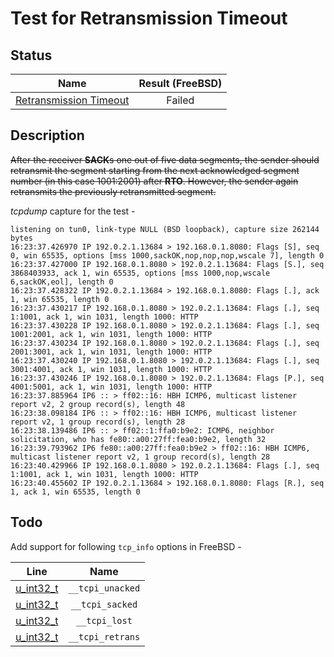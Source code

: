# Test for Retransmission Timeout

## Status
|                       Name                        |  Result (FreeBSD)  |
|:-------------------------------------------------:|:------------------:|
[Retransmission Timeout](retransmission_timeout.pkt)|  Failed

## Description
~~After the receiver **SACK**s one out of five data segments, the sender should retransmit the segment starting from the next acknowledged segment number (in this case 1001:2001) after **RTO**. However, the sender again retransmits the previously retransmitted segment.<br>~~

_tcpdump_ capture for the test -
```
listening on tun0, link-type NULL (BSD loopback), capture size 262144 bytes
16:23:37.426970 IP 192.0.2.1.13684 > 192.168.0.1.8080: Flags [S], seq 0, win 65535, options [mss 1000,sackOK,nop,nop,nop,wscale 7], length 0
16:23:37.427000 IP 192.168.0.1.8080 > 192.0.2.1.13684: Flags [S.], seq 3868403933, ack 1, win 65535, options [mss 1000,nop,wscale 6,sackOK,eol], length 0
16:23:37.428322 IP 192.0.2.1.13684 > 192.168.0.1.8080: Flags [.], ack 1, win 65535, length 0
16:23:37.430217 IP 192.168.0.1.8080 > 192.0.2.1.13684: Flags [.], seq 1:1001, ack 1, win 1031, length 1000: HTTP
16:23:37.430228 IP 192.168.0.1.8080 > 192.0.2.1.13684: Flags [.], seq 1001:2001, ack 1, win 1031, length 1000: HTTP
16:23:37.430234 IP 192.168.0.1.8080 > 192.0.2.1.13684: Flags [.], seq 2001:3001, ack 1, win 1031, length 1000: HTTP
16:23:37.430240 IP 192.168.0.1.8080 > 192.0.2.1.13684: Flags [.], seq 3001:4001, ack 1, win 1031, length 1000: HTTP
16:23:37.430246 IP 192.168.0.1.8080 > 192.0.2.1.13684: Flags [P.], seq 4001:5001, ack 1, win 1031, length 1000: HTTP
16:23:37.885964 IP6 :: > ff02::16: HBH ICMP6, multicast listener report v2, 2 group record(s), length 48
16:23:38.098184 IP6 :: > ff02::16: HBH ICMP6, multicast listener report v2, 1 group record(s), length 28
16:23:38.139486 IP6 :: > ff02::1:ffa0:b9e2: ICMP6, neighbor solicitation, who has fe80::a00:27ff:fea0:b9e2, length 32
16:23:39.793962 IP6 fe80::a00:27ff:fea0:b9e2 > ff02::16: HBH ICMP6, multicast listener report v2, 1 group record(s), length 28
16:23:40.429966 IP 192.168.0.1.8080 > 192.0.2.1.13684: Flags [.], seq 1:1001, ack 1, win 1031, length 1000: HTTP
16:23:40.455602 IP 192.0.2.1.13684 > 192.168.0.1.8080: Flags [R.], seq 1, ack 1, win 65535, length 0
```

## Todo
Add support for following `tcp_info` options in FreeBSD -

| Line  |  Name  |
:------:|:------:|
[u_int32_t](http://fxr.watson.org/fxr/source/netinet/tcp.h#L215)| `__tcpi_unacked`
[u_int32_t](http://fxr.watson.org/fxr/source/netinet/tcp.h#L216)| `__tcpi_sacked`
[u_int32_t](http://fxr.watson.org/fxr/source/netinet/tcp.h#L217)| `__tcpi_lost`
[u_int32_t](http://fxr.watson.org/fxr/source/netinet/tcp.h#L218)| `__tcpi_retrans`
